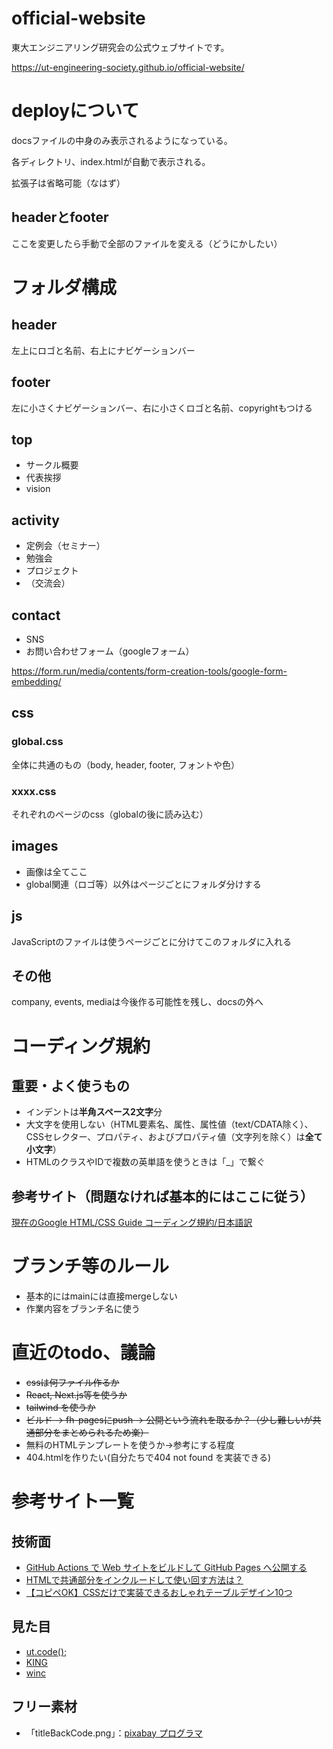 # official-website
東大エンジニアリング研究会の公式ウェブサイトです。

https://ut-engineering-society.github.io/official-website/

# deployについて
docsファイルの中身のみ表示されるようになっている。

各ディレクトリ、index.htmlが自動で表示される。

拡張子は省略可能（なはず）

## headerとfooter
ここを変更したら手動で全部のファイルを変える（どうにかしたい）

# フォルダ構成

## header
左上にロゴと名前、右上にナビゲーションバー

## footer
左に小さくナビゲーションバー、右に小さくロゴと名前、copyrightもつける

## top
* サークル概要
* 代表挨拶
* vision

## activity
* 定例会（セミナー）
* 勉強会
* プロジェクト
* （交流会）

## contact
* SNS
* お問い合わせフォーム（googleフォーム）

https://form.run/media/contents/form-creation-tools/google-form-embedding/

## css
### global.css
全体に共通のもの（body, header, footer, フォントや色）

### xxxx.css
それぞれのページのcss（globalの後に読み込む）

## images
* 画像は全てここ
* global関連（ロゴ等）以外はページごとにフォルダ分けする


## js
JavaScriptのファイルは使うページごとに分けてこのフォルダに入れる

## その他
company, events, mediaは今後作る可能性を残し、docsの外へ

# コーディング規約

## 重要・よく使うもの
* インデントは**半角スペース2文字**分
* 大文字を使用しない（HTML要素名、属性、属性値（text/CDATA除く）、CSSセレクター、プロパティ、およびプロパティ値（文字列を除く）は**全て小文字**）
* HTMLのクラスやIDで複数の英単語を使うときは「_」で繋ぐ


## 参考サイト（問題なければ基本的にはここに従う）
[現在のGoogle HTML/CSS Guide コーディング規約/日本語訳](https://fueru.info/design/html-css/google-styleguide/)

# ブランチ等のルール
* 基本的にはmainには直接mergeしない
* 作業内容をブランチ名に使う


# 直近のtodo、議論
* ~~cssは何ファイル作るか~~
* ~~React, Next.js等を使うか~~
* ~~tailwind を使うか~~
* ~~ビルド → fh-pagesにpush → 公開という流れを取るか？（少し難しいが共通部分をまとめられるため楽）~~
* 無料のHTMLテンプレートを使うか→参考にする程度
* 404.htmlを作りたい(自分たちで404 not found を実装できる)


# 参考サイト一覧
## 技術面
* [GitHub Actions で Web サイトをビルドして GitHub Pages へ公開する](https://maku.blog/p/5q3eq2c/)
* [HTMLで共通部分をインクルードして使い回す方法は？](https://qumeru.com/magazine/7)
* [【コピペOK】CSSだけで実装できるおしゃれテーブルデザイン10つ](https://webliker.info/75964/)

## 見た目
* [ut.code();](https://utcode.net/)
* [KING](https://waav-bcking.com/)
* [winc](https://www.winc.ne.jp/)


## フリー素材
* 「titleBackCode.png」：[pixabay プログラマ](https://pixabay.com/ja/illustrations/%e3%82%b3%e3%83%b3%e3%83%94%e3%83%a5%e3%83%bc%e3%82%bf%e3%83%bc-%e8%a8%88%e7%ae%97%e6%a9%9f%e3%82%b3%e3%83%bc%e3%83%89-1836330/)
